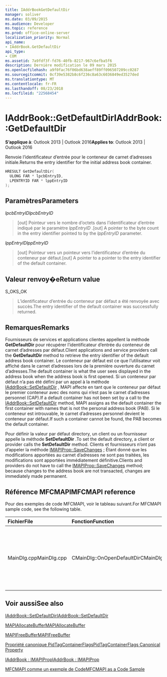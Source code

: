```yaml
---
title: IAddrBookGetDefaultDir
manager: soliver
ms.date: 03/09/2015
ms.audience: Developer
ms.topic: reference
ms.prod: office-online-server
localization_priority: Normal
api_name:
- IAddrBook.GetDefaultDir
api_type:
- COM
ms.assetid: 7a9fdf3f-fd76-40fb-8217-967c6efba5f6
description: Dernière modification le 09 mars 2015
ms.openlocfilehash: a9f0fac76f06bd638aeff89ff096507209cc0287
ms.sourcegitcommit: 0cf39e5382b8c6f236c8a63c6036849ed3527ded
ms.translationtype: MT
ms.contentlocale: fr-FR
ms.lasthandoff: 08/23/2018
ms.locfileid: "22568454"
---
```

# <a name="iaddrbookgetdefaultdir"></a><span data-ttu-id="74810-103">IAddrBook::GetDefaultDir</span><span class="sxs-lookup"><span data-stu-id="74810-103">IAddrBook::GetDefaultDir</span></span>

  
  
<span data-ttu-id="74810-104">**S’applique à**: Outlook 2013 | Outlook 2016</span><span class="sxs-lookup"><span data-stu-id="74810-104">**Applies to**: Outlook 2013 | Outlook 2016</span></span> 
  
<span data-ttu-id="74810-105">Renvoie l’identificateur d’entrée pour le conteneur de carnet d’adresses initiale.</span><span class="sxs-lookup"><span data-stu-id="74810-105">Returns the entry identifier for the initial address book container.</span></span>
  
```cpp
HRESULT GetDefaultDir(
  ULONG FAR * lpcbEntryID,
  LPENTRYID FAR * lppEntryID
);
```

## <a name="parameters"></a><span data-ttu-id="74810-106">Paramètres</span><span class="sxs-lookup"><span data-stu-id="74810-106">Parameters</span></span>

 <span data-ttu-id="74810-107">_lpcbEntryID_</span><span class="sxs-lookup"><span data-stu-id="74810-107">_lpcbEntryID_</span></span>
  
> <span data-ttu-id="74810-108">[out] Pointeur vers le nombre d’octets dans l’identificateur d’entrée indiqué par le paramètre _lppEntryID_ .</span><span class="sxs-lookup"><span data-stu-id="74810-108">[out] A pointer to the byte count in the entry identifier pointed to by the  _lppEntryID_ parameter.</span></span> 
    
 <span data-ttu-id="74810-109">_lppEntryID_</span><span class="sxs-lookup"><span data-stu-id="74810-109">_lppEntryID_</span></span>
  
> <span data-ttu-id="74810-110">[out] Pointeur vers un pointeur vers l’identificateur d’entrée du conteneur par défaut.</span><span class="sxs-lookup"><span data-stu-id="74810-110">[out] A pointer to a pointer to the entry identifier of the default container.</span></span>
    
## <a name="return-value"></a><span data-ttu-id="74810-111">Valeur renvoy�e</span><span class="sxs-lookup"><span data-stu-id="74810-111">Return value</span></span>

<span data-ttu-id="74810-112">S_OK</span><span class="sxs-lookup"><span data-stu-id="74810-112">S_OK</span></span> 
  
> <span data-ttu-id="74810-113">L’identificateur d’entrée du conteneur par défaut a été renvoyée avec succès.</span><span class="sxs-lookup"><span data-stu-id="74810-113">The entry identifier of the default container was successfully returned.</span></span>
    
## <a name="remarks"></a><span data-ttu-id="74810-114">Remarques</span><span class="sxs-lookup"><span data-stu-id="74810-114">Remarks</span></span>

<span data-ttu-id="74810-115">Fournisseurs de services et applications clientes appellent la méthode **GetDefaultDir** pour récupérer l’identificateur d’entrée du conteneur de carnet d’adresses par défaut.</span><span class="sxs-lookup"><span data-stu-id="74810-115">Client applications and service providers call the **GetDefaultDir** method to retrieve the entry identifier of the default address book container.</span></span> <span data-ttu-id="74810-116">Le conteneur par défaut est ce que l’utilisateur voit affiché dans le carnet d’adresses lors de la première ouverture du carnet d’adresses.</span><span class="sxs-lookup"><span data-stu-id="74810-116">The default container is what the user sees displayed in the address book when the address book is first opened.</span></span> <span data-ttu-id="74810-117">Si un conteneur par défaut n’a pas été défini par un appel à la méthode [IAddrBook::SetDefaultDir](iaddrbook-setdefaultdir.md) , MAPI affecte en tant que le conteneur par défaut le premier conteneur avec des noms qui n’est pas le carnet d’adresses personnel (CAP).</span><span class="sxs-lookup"><span data-stu-id="74810-117">If a default container has not been set by a call to the [IAddrBook::SetDefaultDir](iaddrbook-setdefaultdir.md) method, MAPI assigns as the default container the first container with names that is not the personal address book (PAB).</span></span> <span data-ttu-id="74810-118">Si le conteneur est introuvable, le carnet d’adresses personnel devient le conteneur par défaut.</span><span class="sxs-lookup"><span data-stu-id="74810-118">If such a container cannot be found, the PAB becomes the default container.</span></span> 
  
<span data-ttu-id="74810-119">Pour définir la valeur par défaut directory, un client ou un fournisseur appelle la méthode **SetDefaultDir** .</span><span class="sxs-lookup"><span data-stu-id="74810-119">To set the default directory, a client or provider calls the **SetDefaultDir** method.</span></span> <span data-ttu-id="74810-120">Clients et fournisseurs n’ont pas d’appeler la méthode [IMAPIProp::SaveChanges](imapiprop-savechanges.md) ; Étant donné que les modifications apportées au carnet d’adresses ne sont pas traitées, les modifications sont apportées immédiatement définitive.</span><span class="sxs-lookup"><span data-stu-id="74810-120">Clients and providers do not have to call the [IMAPIProp::SaveChanges](imapiprop-savechanges.md) method; because changes to the address book are not transacted, changes are immediately made permanent.</span></span> 
  
## <a name="mfcmapi-reference"></a><span data-ttu-id="74810-121">Référence MFCMAPI</span><span class="sxs-lookup"><span data-stu-id="74810-121">MFCMAPI reference</span></span>

<span data-ttu-id="74810-122">Pour des exemples de code MFCMAPI, voir le tableau suivant.</span><span class="sxs-lookup"><span data-stu-id="74810-122">For MFCMAPI sample code, see the following table.</span></span>
  
|<span data-ttu-id="74810-123">**Fichier**</span><span class="sxs-lookup"><span data-stu-id="74810-123">**File**</span></span>|<span data-ttu-id="74810-124">**Fonction**</span><span class="sxs-lookup"><span data-stu-id="74810-124">**Function**</span></span>|<span data-ttu-id="74810-125">**Commentaire**</span><span class="sxs-lookup"><span data-stu-id="74810-125">**Comment**</span></span>|
|:-----|:-----|:-----|
|<span data-ttu-id="74810-126">MainDlg.cpp</span><span class="sxs-lookup"><span data-stu-id="74810-126">MainDlg.cpp</span></span>  <br/> |<span data-ttu-id="74810-127">CMainDlg::OnOpenDefaultDir</span><span class="sxs-lookup"><span data-stu-id="74810-127">CMainDlg::OnOpenDefaultDir</span></span>  <br/> |<span data-ttu-id="74810-128">MFCMAPI utilise la méthode **GetDefaultDir** pour obtenir l’ID pour le conteneur de carnet d’adresses par défaut.</span><span class="sxs-lookup"><span data-stu-id="74810-128">MFCMAPI uses the **GetDefaultDir** method to get the ID for the default address book container.</span></span>  <br/> |
   
## <a name="see-also"></a><span data-ttu-id="74810-129">Voir aussi</span><span class="sxs-lookup"><span data-stu-id="74810-129">See also</span></span>



[<span data-ttu-id="74810-130">IAddrBook::SetDefaultDir</span><span class="sxs-lookup"><span data-stu-id="74810-130">IAddrBook::SetDefaultDir</span></span>](iaddrbook-setdefaultdir.md)
  
[<span data-ttu-id="74810-131">MAPIAllocateBuffer</span><span class="sxs-lookup"><span data-stu-id="74810-131">MAPIAllocateBuffer</span></span>](mapiallocatebuffer.md)
  
[<span data-ttu-id="74810-132">MAPIFreeBuffer</span><span class="sxs-lookup"><span data-stu-id="74810-132">MAPIFreeBuffer</span></span>](mapifreebuffer.md)
  
[<span data-ttu-id="74810-133">Propriété canonique PidTagContainerFlags</span><span class="sxs-lookup"><span data-stu-id="74810-133">PidTagContainerFlags Canonical Property</span></span>](pidtagcontainerflags-canonical-property.md)
  
[<span data-ttu-id="74810-134">IAddrBook : IMAPIProp</span><span class="sxs-lookup"><span data-stu-id="74810-134">IAddrBook : IMAPIProp</span></span>](iaddrbookimapiprop.md)


[<span data-ttu-id="74810-135">MFCMAPI comme un exemple de Code</span><span class="sxs-lookup"><span data-stu-id="74810-135">MFCMAPI as a Code Sample</span></span>](mfcmapi-as-a-code-sample.md)

